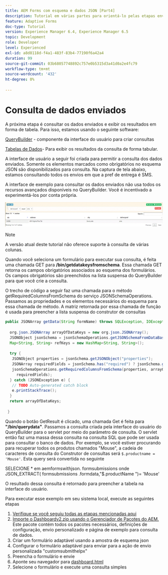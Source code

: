 ```yaml
---
title: AEM Forms com esquema e dados JSON [Part4]
description: Tutorial em várias partes para orientá-lo pelas etapas envolvidas na criação do Formulário adaptável com esquema JSON e na consulta dos dados enviados.
feature: Adaptive Forms
doc-type: Tutorial
version: Experience Manager 6.4, Experience Manager 6.5
topic: Development
role: Developer
level: Experienced
exl-id: a8d8118d-f4a1-483f-83b4-77190f6a42a4
duration: 99
source-git-commit: 03b68057748892c757e0b5315d3a41d0a2e4fc79
workflow-type: tm+mt
source-wordcount: '432'
ht-degree: 0%

---
```


# Consulta de dados enviados


A próxima etapa é consultar os dados enviados e exibir os resultados em forma de tabela. Para isso, estamos usando o seguinte software:

[QueryBuilder](https://querybuilder.js.org/) - componente da interface do usuário para criar consultas

[Tabelas de Dados](https://datatables.net/)- Para exibir os resultados da consulta de forma tabular.

A interface de usuário a seguir foi criada para permitir a consulta dos dados enviados. Somente os elementos marcados como obrigatórios no esquema JSON são disponibilizados para consulta. Na captura de tela abaixo, estamos consultando todos os envios em que a pref de entrega é SMS.

A interface de exemplo para consultar os dados enviados não usa todos os recursos avançados disponíveis no QueryBuilder. Você é incentivado a experimentá-los por conta própria.

![querybuilder](assets/querybuilderui.gif)

>[!NOTE]
>
>A versão atual deste tutorial não oferece suporte à consulta de várias colunas.

Quando você seleciona um formulário para executar sua consulta, é feita uma chamada GET para **/bin/getdatakeysfromschema**. Essa chamada GET retorna os campos obrigatórios associados ao esquema dos formulários. Os campos obrigatórios são preenchidos na lista suspensa do QueryBuilder para que você crie a consulta.

O trecho de código a seguir faz uma chamada para o método getRequiredColumnsFromSchema do serviço JSONSchemaOperations. Passamos as propriedades e os elementos necessários do esquema para essa chamada de método. A matriz retornada por essa chamada de função é usada para preencher a lista suspensa do construtor de consultas

```java
public JSONArray getData(String formName) throws SQLException, IOException {

  org.json.JSONArray arrayOfDataKeys = new org.json.JSONArray();
  JSONObject jsonSchema = jsonSchemaOperations.getJSONSchemaFromDataBase(formName);
  Map<String, String> refKeys = new HashMap<String, String>();

  try {
   JSONObject properties = jsonSchema.getJSONObject("properties");
   JSONArray requiredFields = jsonSchema.has("required") ? jsonSchema.getJSONArray("required") : null;
   jsonSchemaOperations.getRequiredColumnsFromSchema(properties, arrayOfDataKeys, "", jsonSchema, refKeys,
     requiredFields);
  } catch (JSONException e) {
   // TODO Auto-generated catch block
   e.printStackTrace();
  }
  return arrayOfDataKeys;

 }
```

Quando o botão GetResult é clicado, uma chamada Get é feita para **&quot;/bin/querydata&quot;**. Passamos a consulta criada pela interface do usuário do QueryBuilder para o servlet por meio do parâmetro de consulta. O servlet então faz uma massa dessa consulta na consulta SQL que pode ser usada para consultar o banco de dados. Por exemplo, se você estiver procurando para recuperar todos os produtos chamados &quot;Mouse&quot;, a cadeia de caracteres de consulta do Construtor de consultas será `$.productname = 'Mouse'`. Esta query será convertida no seguinte

SELECIONE &#42; em aemformswithjson.  formsubmissions onde JSON_EXTRACT( formsubmissions .formdata,&quot;$.productName &quot;)= &#39;Mouse&#39;

O resultado dessa consulta é retornado para preencher a tabela na interface do usuário.

Para executar esse exemplo em seu sistema local, execute as seguintes etapas

1. [Verifique se você seguiu todas as etapas mencionadas aqui](part2.md)
1. [Importe o Dashboardv2.zip usando o Gerenciador de Pacotes do AEM.](assets/dashboardv2.zip) Este pacote contém todos os pacotes necessários, definições de configuração, envio personalizado e página de exemplo para consulta de dados.
1. Criar um formulário adaptável usando a amostra de esquema json
1. Configurar o formulário adaptável para enviar para a ação de envio personalizada &quot;customsubmithelpx&quot;
1. Preencha o formulário e envie
1. Aponte seu navegador para [dashboard.html](http://localhost:4502/content/AemForms/dashboard.html)
1. Selecione o formulário e execute uma consulta simples
